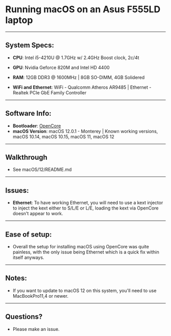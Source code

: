 # Running macOS on an Asus F555LD laptop
______________
## System Specs:
* **CPU**: Intel i5-4210U @ 1.7GHz w/ 2.4GHz Boost clock, 2c/4t

* **GPU**: Nvidia Geforce 820M and Intel HD 4400

* **RAM**: 12GB DDR3 @ 1600MHz | 8GB SO-DIMM, 4GB Solidered

* **WiFi and Ethernet**: WiFi - Qualcomm Atheros AR9485 | Ethernet - Realtek PCIe GbE Family Controller
______________
## Software Info:
* **Bootloader**: [OpenCore](https://github.com/acidanthera/OpenCorePkg)
* **macOS Version**: macOS 12.0.1 - Monterey | Known working versions, macOS 10.14, macOS 10.15, macOS 11, macOS 12
______________
## Walkthrough
* See macOS/12/README.md
______________
## Issues:
* **Ethernet**: To have working Ethernet, you will need to use a kext injector to inject the kext either to S/L/E or L/E, loading the kext via OpenCore doesn't appear to work.
______________
## Ease of setup:
* Overall the setup for installing macOS using OpenCore was quite painless, with the only issue being Ethernet which is a quick fix within itself anyways.
______________
## Notes:
* If you want to update to macOS 12 on this system, you'll need to use MacBookPro11,4 or newer.
______________
## Questions?
* Please make an issue.
